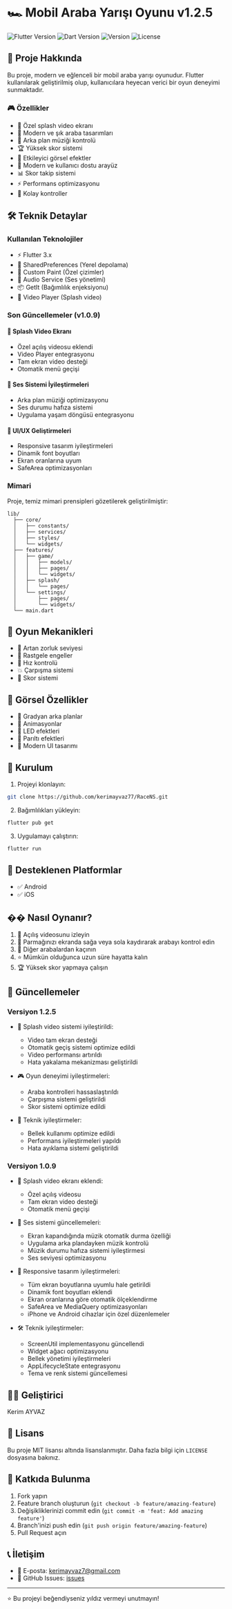 # 🏎️ Mobil Araba Yarışı Oyunu v1.2.5

![Flutter Version](https://img.shields.io/badge/Flutter-3.x-blue)
![Dart Version](https://img.shields.io/badge/Dart-3.x-blue)
![Version](https://img.shields.io/badge/Version-1.2.5-green)
![License](https://img.shields.io/badge/License-MIT-green)

## 📱 Proje Hakkında

Bu proje, modern ve eğlenceli bir mobil araba yarışı oyunudur. Flutter kullanılarak geliştirilmiş olup, kullanıcılara heyecan verici bir oyun deneyimi sunmaktadır.

### 🎮 Özellikler

- 🎥 Özel splash video ekranı
- 🚗 Modern ve şık araba tasarımları
- 🎵 Arka plan müziği kontrolü
- 🏆 Yüksek skor sistemi
- 🌈 Etkileyici görsel efektler
- 🎨 Modern ve kullanıcı dostu arayüz
- 📊 Skor takip sistemi
- ⚡ Performans optimizasyonu
- 🔧 Kolay kontroller

## 🛠️ Teknik Detaylar

### Kullanılan Teknolojiler

- ⚡ Flutter 3.x
- 💾 SharedPreferences (Yerel depolama)
- 🎨 Custom Paint (Özel çizimler)
- 🎵 Audio Service (Ses yönetimi)
- 📦 GetIt (Bağımlılık enjeksiyonu)
- 🎥 Video Player (Splash video)

### Son Güncellemeler (v1.0.9)

#### 🎥 Splash Video Ekranı
- Özel açılış videosu eklendi
- Video Player entegrasyonu
- Tam ekran video desteği
- Otomatik menü geçişi

#### 🎵 Ses Sistemi İyileştirmeleri
- Arka plan müziği optimizasyonu
- Ses durumu hafıza sistemi
- Uygulama yaşam döngüsü entegrasyonu

#### 🎨 UI/UX Geliştirmeleri
- Responsive tasarım iyileştirmeleri
- Dinamik font boyutları
- Ekran oranlarına uyum
- SafeArea optimizasyonları

### Mimari

Proje, temiz mimari prensipleri gözetilerek geliştirilmiştir:

```
lib/
  ├── core/
  │   ├── constants/
  │   ├── services/
  │   ├── styles/
  │   └── widgets/
  ├── features/
  │   ├── game/
  │   │   ├── models/
  │   │   ├── pages/
  │   │   └── widgets/
  │   ├── splash/
  │   │   └── pages/
  │   └── settings/
  │       ├── pages/
  │       └── widgets/
  └── main.dart
```

## 🎯 Oyun Mekanikleri

- 🏁 Artan zorluk seviyesi
- 🚦 Rastgele engeller
- 💨 Hız kontrolü
- 💥 Çarpışma sistemi
- 🎯 Skor sistemi

## 🎨 Görsel Özellikler

- 🌈 Gradyan arka planlar
- 💫 Animasyonlar
- 🚥 LED efektleri
- 🌟 Parıltı efektleri
- 🎨 Modern UI tasarımı

## 🚀 Kurulum

1. Projeyi klonlayın:
```bash
git clone https://github.com/kerimayvaz77/RaceNS.git
```

2. Bağımlılıkları yükleyin:
```bash
flutter pub get
```

3. Uygulamayı çalıştırın:
```bash
flutter run
```

## 📱 Desteklenen Platformlar

- ✅ Android
- ✅ iOS

## �� Nasıl Oynanır?

1. 🎥 Açılış videosunu izleyin
2. 🎯 Parmağınızı ekranda sağa veya sola kaydırarak arabayı kontrol edin
3. 🚗 Diğer arabalardan kaçının
4. ⭐ Mümkün olduğunca uzun süre hayatta kalın
5. 🏆 Yüksek skor yapmaya çalışın

## 🔄 Güncellemeler

### Versiyon 1.2.5
- 🎥 Splash video sistemi iyileştirildi:
  - Video tam ekran desteği
  - Otomatik geçiş sistemi optimize edildi
  - Video performansı artırıldı
  - Hata yakalama mekanizması geliştirildi

- 🎮 Oyun deneyimi iyileştirmeleri:
  - Araba kontrolleri hassaslaştırıldı
  - Çarpışma sistemi geliştirildi
  - Skor sistemi optimize edildi

- 🔧 Teknik iyileştirmeler:
  - Bellek kullanımı optimize edildi
  - Performans iyileştirmeleri yapıldı
  - Hata ayıklama sistemi geliştirildi

### Versiyon 1.0.9
- 🎥 Splash video ekranı eklendi:
  - Özel açılış videosu
  - Tam ekran video desteği
  - Otomatik menü geçişi
  
- 🎵 Ses sistemi güncellemeleri:
  - Ekran kapandığında müzik otomatik durma özelliği
  - Uygulama arka plandayken müzik kontrolü
  - Müzik durumu hafıza sistemi iyileştirmesi
  - Ses seviyesi optimizasyonu

- 🎨 Responsive tasarım iyileştirmeleri:
  - Tüm ekran boyutlarına uyumlu hale getirildi
  - Dinamik font boyutları eklendi
  - Ekran oranlarına göre otomatik ölçeklendirme
  - SafeArea ve MediaQuery optimizasyonları
  - iPhone ve Android cihazlar için özel düzenlemeler

- 🛠️ Teknik iyileştirmeler:
  - ScreenUtil implementasyonu güncellendi
  - Widget ağacı optimizasyonu
  - Bellek yönetimi iyileştirmeleri
  - AppLifecycleState entegrasyonu
  - Tema ve renk sistemi güncellemesi

## 👨‍💻 Geliştirici

Kerim AYVAZ

## 📄 Lisans

Bu proje MIT lisansı altında lisanslanmıştır. Daha fazla bilgi için `LICENSE` dosyasına bakınız.

## 🤝 Katkıda Bulunma

1. Fork yapın
2. Feature branch oluşturun (`git checkout -b feature/amazing-feature`)
3. Değişikliklerinizi commit edin (`git commit -m 'feat: Add amazing feature'`)
4. Branch'inizi push edin (`git push origin feature/amazing-feature`)
5. Pull Request açın

## 📞 İletişim

- 📧 E-posta: kerimayvaz7@gmail.com
- 💬 GitHub Issues: [issues](https://github.com/kerimayvaz77/RaceNS/issues)

---

⭐ Bu projeyi beğendiyseniz yıldız vermeyi unutmayın!
